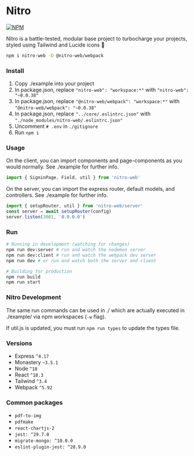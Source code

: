 # Nitro

[![NPM](https://img.shields.io/npm/v/nitro-web.svg)](https://www.npmjs.com/package/nitro-web)

Nitro is a battle-tested, modular base project to turbocharge your projects, styled using Tailwind and Lucide icons 🚀

```bash
npm i nitro-web -D @nitro-web/webpack
```

### Install

1. Copy ./example into your project
2. In package.json, replace `"nitro-web": "workspace:*"` with `"nitro-web": "~0.0.38"`
3. In package.json, replace `"@nitro-web/webpack": "workspace:*"` with `"@nitro-web/webpack": "~0.0.38"`
4. In package.json, replace `"../core/.eslintrc.json"` with `"./node_modules/nitro-web/.eslintrc.json"`
5. Uncomment `# .env` in `./gitignore`  
5. Run `npm i`

### Usage

On the client, you can import components and page-components as you would normally. See ./example for further info.

```javascript
import { SigninPage, Field, util } from 'nitro-web'
```

On the server, you can import the express router, default models, and controllers. See ./example for further info.

```javascript
import { setupRouter, util } from 'nitro-web/server'
const server = await setupRouter(config)
server.listen(3001, '0.0.0.0')
```

### Run

```bash
# Running in development (watching for changes)
npm run dev:server # run and watch the nodemon server
npm run dev:client # run and watch the webpack dev server
npm run dev # or run and watch both the server and client

# Building for production
npm run build
npm run start
```

### Nitro Development

The same run commands can be used in ./ which are actually executed in ./example/ via npm workspaces (`-w` flag).

If util.js is updated, you must run `npm run types` to update the types file.

### Versions

- Express `^4.17`
- Monastery `~3.5.1`
- Node `^18`
- React `^18.3`
- Tailwind `^3.4`
- Webpack `^5.92`

### Common packages

- `pdf-to-img`
- `pdfmake`
- `react-chartjs-2`
- `jest: ^29.7.0`
- `migrate-mongo: ^10.0.0`
- `eslint-plugin-jest: ^28.9.0`
